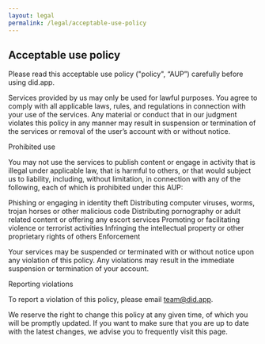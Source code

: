 ```yaml
---
layout: legal
permalink: /legal/acceptable-use-policy
---
```


## Acceptable use policy
Please read this acceptable use policy ("policy", “AUP”) carefully before using did.app.

Services provided by us may only be used for lawful purposes. You agree to comply with all applicable laws, rules, and regulations in connection with your use of the services. Any material or conduct that in our judgment violates this policy in any manner may result in suspension or termination of the services or removal of the user’s account with or without notice.

Prohibited use

You may not use the services to publish content or engage in activity that is illegal under applicable law, that is harmful to others, or that would subject us to liability, including, without limitation, in connection with any of the following, each of which is prohibited under this AUP:

Phishing or engaging in identity theft
Distributing computer viruses, worms, trojan horses or other malicious code
Distributing pornography or adult related content or offering any escort services
Promoting or facilitating violence or terrorist activities
Infringing the intellectual property or other proprietary rights of others
Enforcement

Your services may be suspended or terminated with or without notice upon any violation of this policy. Any violations may result in the immediate suspension or termination of your account.

Reporting violations

To report a violation of this policy, please email team@did.app.

We reserve the right to change this policy at any given time, of which you will be promptly updated. If you want to make sure that you are up to date with the latest changes, we advise you to frequently visit this page.
